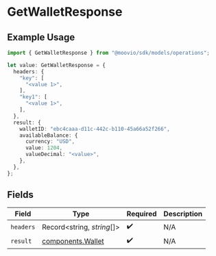 # GetWalletResponse

## Example Usage

```typescript
import { GetWalletResponse } from "@moovio/sdk/models/operations";

let value: GetWalletResponse = {
  headers: {
    "key": [
      "<value 1>",
    ],
    "key1": [
      "<value 1>",
    ],
  },
  result: {
    walletID: "ebc4caaa-d11c-442c-b110-45a66a52f266",
    availableBalance: {
      currency: "USD",
      value: 1204,
      valueDecimal: "<value>",
    },
  },
};
```

## Fields

| Field                                                  | Type                                                   | Required                                               | Description                                            |
| ------------------------------------------------------ | ------------------------------------------------------ | ------------------------------------------------------ | ------------------------------------------------------ |
| `headers`                                              | Record<string, *string*[]>                             | :heavy_check_mark:                                     | N/A                                                    |
| `result`                                               | [components.Wallet](../../models/components/wallet.md) | :heavy_check_mark:                                     | N/A                                                    |